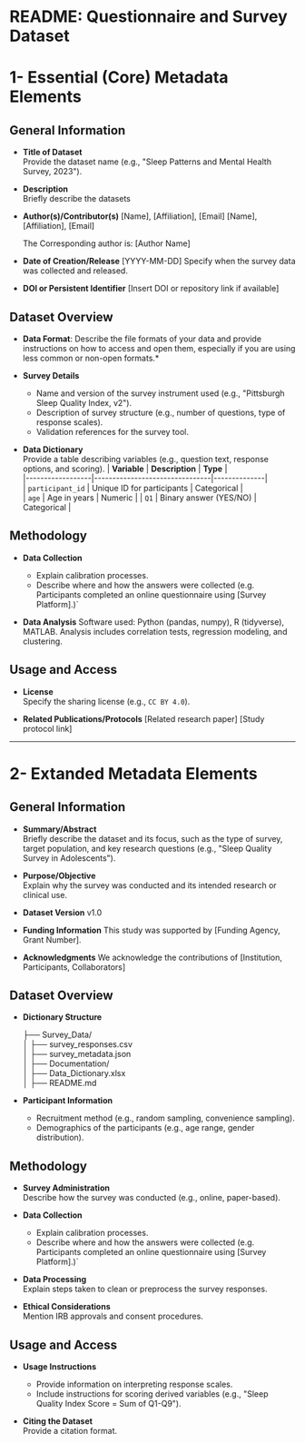 # README: Questionnaire and Survey Dataset

# 1- Essential (Core) Metadata Elements 

## General Information

- **Title of Dataset**  
  Provide the dataset name (e.g., "Sleep Patterns and Mental Health Survey, 2023").

- **Description**  
  Briefly describe the datasets

- **Author(s)/Contributor(s)**
  [Name], [Affiliation], [Email]
  [Name], [Affiliation], [Email]

  The Corresponding author is: [Author Name]

- **Date of Creation/Release**  [YYYY-MM-DD]
  Specify when the survey data was collected and released.

- **DOI or Persistent Identifier** [Insert DOI or repository link if available]

## Dataset Overview

- **Data Format**:
  Describe the file formats of your data and provide instructions on how to access and open them, especially if you are using less common or non-open formats.*

- **Survey Details**  
  - Name and version of the survey instrument used (e.g., "Pittsburgh Sleep Quality Index, v2").
  - Description of survey structure (e.g., number of questions, type of response scales).
  - Validation references for the survey tool.

- **Data Dictionary**  
  Provide a table describing variables (e.g., question text, response options, and scoring).
| **Variable**     | **Description**                | **Type**     |  
|------------------|--------------------------------|--------------|  
| `participant_id` | Unique ID for participants     | Categorical  |  
| `age`            | Age in years                   | Numeric      |
| `Q1`             | Binary answer (YES/NO)         | Categorical  |


## Methodology

- **Data Collection**  
  - Explain calibration processes.
  - Describe where and how the answers were collected (e.g. Participants completed an online questionnaire using [Survey Platform].)`

- **Data Analysis**
  Software used: Python (pandas, numpy), R (tidyverse), MATLAB.
  Analysis includes correlation tests, regression modeling, and clustering.
 
## Usage and Access

- **License**  
  Specify the sharing license (e.g., `CC BY 4.0`).

- **Related Publications/Protocols**
  [Related research paper]
  [Study protocol link]


---

# 2- Extanded Metadata Elements 

## General Information

- **Summary/Abstract**  
  Briefly describe the dataset and its focus, such as the type of survey, target population, and key research questions (e.g., "Sleep Quality Survey in Adolescents").

- **Purpose/Objective**  
  Explain why the survey was conducted and its intended research or clinical use.
  
- **Dataset Version** v1.0

- **Funding Information** This study was supported by [Funding Agency, Grant Number].

- **Acknowledgments**
  We acknowledge the contributions of [Institution, Participants, Collaborators]

## Dataset Overview

- **Dictionary Structure**

  ├── Survey_Data/          
  │   ├── survey_responses.csv          
  │   ├── survey_metadata.json         
  │
  ├── Documentation/       
  │   ├── Data_Dictionary.xlsx      
  │   ├── README.md 

- **Participant Information**  
  - Recruitment method (e.g., random sampling, convenience sampling).  
  - Demographics of the participants (e.g., age range, gender distribution).

## Methodology

- **Survey Administration**  
  Describe how the survey was conducted (e.g., online, paper-based).

- **Data Collection**  
  - Explain calibration processes.
  - Describe where and how the answers were collected (e.g. Participants completed an online questionnaire using [Survey Platform].)`

- **Data Processing**  
  Explain steps taken to clean or preprocess the survey responses.

- **Ethical Considerations**  
  Mention IRB approvals and consent procedures.
  
## Usage and Access

- **Usage Instructions**  
  - Provide information on interpreting response scales.  
  - Include instructions for scoring derived variables (e.g., "Sleep Quality Index Score = Sum of Q1-Q9").

- **Citing the Dataset**  
  Provide a citation format.
